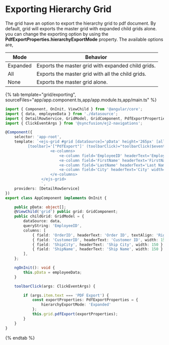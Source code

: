 # Exporting Hierarchy Grid

The grid have an option to export the hierarchy grid to pdf document. By default, grid will exports the master grid with expanded child grids alone. you can change the exporting option by using the **PdfExportProperties.hierarchyExportMode** property. The available options are,

| Mode     | Behavior    |
|----------|-------------|
| Expanded | Exports the master grid with expanded child grids. |
| All      | Exports the master grid with all the child grids. |
| None     | Exports the master grid alone. |

{% tab template="grid/exporting", sourceFiles="app/app.component.ts,app/app.module.ts,app/main.ts" %}

```typescript
import { Component, OnInit, ViewChild } from '@angular/core';
import { data, employeeData } from './datasource';
import { DetailRowService, GridModel, GridComponent, PdfExportProperties } from '@syncfusion/ej2-angular-grids';
import { ClickEventArgs } from '@syncfusion/ej2-navigations';

@Component({
    selector: 'app-root',
    template: `<ejs-grid #grid [dataSource]='pData' height='265px' [allowPdfExport]='true' [childGrid]='childGrid'
          [toolbar]='["PdfExport"]' (toolbarClick)="toolbarClick($event)">
                    <e-columns>
                        <e-column field='EmployeeID' headerText='Employee ID' textAlign='Right' width=120></e-column>
                        <e-column field='FirstName' headerText='FirstName' width=150></e-column>
                        <e-column field='LastName' headerText='Last Name' width=150></e-column>
                        <e-column field='City' headerText='City' width=150></e-column>
                    </e-columns>
                </ejs-grid>
                `,
    providers: [DetailRowService]
})
export class AppComponent implements OnInit {

    public pData: object[];
    @ViewChild('grid') public grid: GridComponent;
    public childGrid: GridModel = {
        dataSource: data,
        queryString: 'EmployeeID',
        columns: [
            { field: 'OrderID', headerText: 'Order ID', textAlign: 'Right', width: 120 },
            { field: 'CustomerID', headerText: 'Customer ID', width: 150 },
            { field: 'ShipCity', headerText: 'Ship City', width: 150 },
            { field: 'ShipName', headerText: 'Ship Name', width: 150 }
        ],
    };

    ngOnInit(): void {
        this.pData = employeeData;
    }

    toolbarClick(args: ClickEventArgs) {

        if (args.item.text === 'PDF Export') {
            const exportProperties: PdfExportProperties = {
                hierarchyExportMode: 'Expanded'
            };
            this.grid.pdfExport(exportProperties);
        }
    }
}


```

{% endtab %}